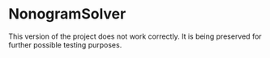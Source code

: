 # NonogramSolver

This version of the project does not work correctly.
It is being preserved for further possible testing purposes.
